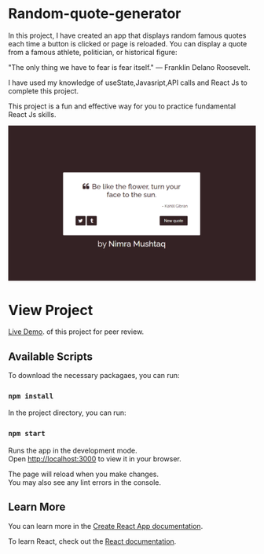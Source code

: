 
# Random-quote-generator

In this project, I have created an app that displays random famous quotes each time a button is clicked or page is reloaded. You can display a quote from a famous athlete, politician, or historical figure:

"The only thing we have to fear is fear itself." — Franklin Delano Roosevelt.

I have used my knowledge of useState,Javasript,API calls and React Js to complete this project.

This project is a fun and effective way for you to practice fundamental React Js skills. 

![](https://github.com/NimraMushtaq/RandomQuotes/blob/master/pic.png)

# View Project

[Live Demo](https://nimramushtaq.github.io/RandomQuotes/).
 of this project for peer review.



## Available Scripts

To download the necessary packagaes, you can run:

### `npm install`

In the project directory, you can run:

### `npm start`

Runs the app in the development mode.\
Open [http://localhost:3000](http://localhost:3000) to view it in your browser.

The page will reload when you make changes.\
You may also see any lint errors in the console.

    
## Learn More

You can learn more in the [Create React App documentation](https://facebook.github.io/create-react-app/docs/getting-started).

To learn React, check out the [React documentation](https://reactjs.org/).

